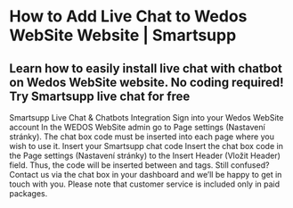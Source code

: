 # How to Add Live Chat to Wedos WebSite Website | Smartsupp
## Learn how to easily install live chat with chatbot on Wedos WebSite website. No coding required! Try Smartsupp live chat for free
Smartsupp Live Chat & Chatbots Integration
Sign into your Wedos WebSite account
In the WEDOS WebSite admin go to Page settings (Nastavení stránky). The chat box code must be inserted into each page where you wish to use it.
Insert your Smartsupp chat code
Insert the chat box code in the Page settings (Nastavení stránky) to the Insert Header (Vložit Header) field. Thus, the code will be inserted between <head> and </head> tags.
Still confused? Contact us via the chat box in your dashboard and we’ll be happy to get in touch with you. Please note that customer service is included only in paid packages.

